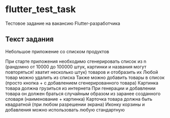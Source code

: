 # flutter_test_task

Тестовое задание на вакансию Flutter-разработчика

## Текст задания

Небольшое приложение со списком продуктов

При старте приложения необходимо сгенерировать список из n (рандомно от 10000 до 100000 штук, картинки и названия могут повторяться! хватит несколько штук) товаров и отобразить их
Любой товар можно удалить из списка
Также можно добавить товары в список (просто кнопка + с добавлением сгенерированного товара)
Картинка товара должна грузиться из интернета
При генерации и добавлении товара он должен браться случайным образом из заранее созданного словаря (наименование + картинка)
Карточка товара должна быть квадратной (при любом разрешении экрана)
Иконку корзины и добавления можно использовать любую стандартную


